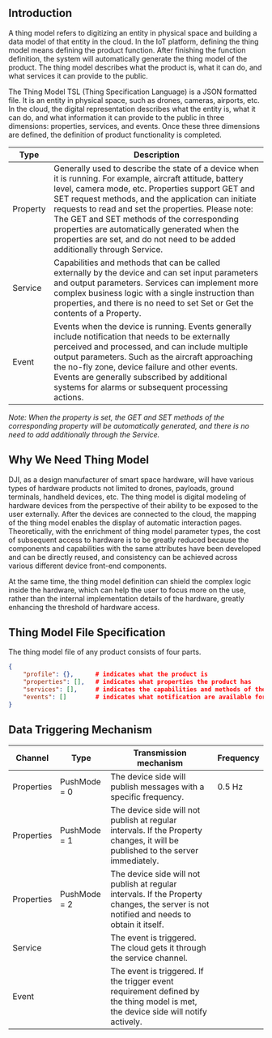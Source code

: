 ## Introduction

A thing model refers to digitizing an entity in physical space and building a data model of that entity in the cloud. In the IoT platform, defining the thing model means defining the product function. After finishing the function definition, the system will automatically generate the thing model of the product. The thing model describes what the product is, what it can do, and what services it can provide to the public.

The Thing Model TSL (Thing Specification Language) is a JSON formatted file. It is an entity in physical space, such as drones, cameras, airports, etc. In the cloud, the digital representation describes what the entity is, what it can do, and what information it can provide to the public in three dimensions: properties, services, and events. Once these three dimensions are defined, the definition of product functionality is completed.

| Type     | Description                                                  |
| -------- | ------------------------------------------------------------ |
| Property | Generally used to describe the state of a device when it is running. For example, aircraft attitude, battery level, camera mode, etc. Properties support GET and SET request methods, and the application can initiate requests to read and set the properties. Please note: The GET and SET methods of the corresponding properties are automatically generated when the properties are set, and do not need to be added additionally through Service. |
| Service  | Capabilities and methods that can be called externally by the device and can set input parameters and output parameters. Services can implement more complex business logic with a single instruction than properties, and there is no need to set Set or Get the contents of a Property. |
| Event    | Events when the device is running. Events generally include notification that needs to be externally perceived and processed, and can include multiple output parameters. Such as the aircraft approaching the no-fly zone, device failure and other events. Events are generally subscribed by additional systems for alarms or subsequent processing actions. |

*Note: When the property is set, the GET and SET methods of the corresponding property will be automatically generated, and there is no need to add additionally through the Service.*

## Why We Need Thing Model

DJI, as a design manufacturer of smart space hardware, will have various types of hardware products not limited to drones, payloads, ground terminals, handheld devices, etc. The thing model is digital modeling of hardware devices from the perspective of their ability to be exposed to the user externally. After the devices are connected to the cloud, the mapping of the thing model enables the display of automatic interaction pages. Theoretically, with the enrichment of thing model parameter types, the cost of subsequent access to hardware is to be greatly reduced because the components and capabilities with the same attributes have been developed and can be directly reused, and consistency can be achieved across various different device front-end components.

At the same time, the thing model definition can shield the complex logic inside the hardware, which can help the user to focus more on the use, rather than the internal implementation details of the hardware, greatly enhancing the threshold of hardware access.


## Thing Model File Specification

The thing model file of any product consists of four parts.

```json
{
	"profile": {},		# indicates what the product is
	"properties": [],	# indicates what properties the product has
	"services": [],		# indicates the capabilities and methods of the product that can be called externally
	"events": []		# indicates what notification are available for this product that need to be perceived and processe
}
```


## Data Triggering Mechanism

| Channel    | Type         | Transmission mechanism                                       | Frequency |
| ---------- | ------------ | ------------------------------------------------------------ | --------- |
| Properties | PushMode = 0 | The device side will publish messages with a specific frequency. | 0.5 Hz    |
| Properties | PushMode = 1 | The device side will not publish at regular intervals. If the Property changes, it will be published to the server immediately. |           |
| Properties | PushMode = 2 | The device side will not publish at regular intervals. If the Property changes, the server is not notified and needs to obtain it itself. |           |
| Service    |              | The event is triggered. The cloud gets it through the service channel. |           |
| Event      |              | The event is triggered. If the trigger event requirement defined by the thing model is met, the device side will notify actively. |           |
